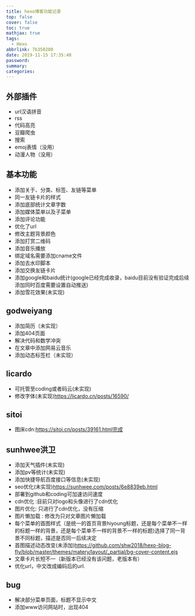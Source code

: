 ```yaml
---
title: hexo博客功能记录
top: false
cover: false
toc: true
mathjax: true
tags:
  - Hexo
abbrlink: 7b350200
date: 2019-11-15 17:35:48
password:
summary:
categories:
---
```


## 外部插件
* url汉语拼音
* rss
* 代码高亮
* 豆瓣爬虫
* 搜索
* emoj表情（没用）
* 动漫人物（没用）

## 基本功能
* 添加关于、分类、标签、友链等菜单
* 同一友链卡片的样式
* 添加底部统计文章字数
* 添加媒体菜单以及子菜单
* 添加评论功能
* 优化了url
* 修改主题背景颜色
* 添加打赏二维码
* 添加音乐播放
* 绑定域名需要添加cname文件
* 添加去水印脚本
* 添加交换友链卡片
* 添加google和baidu统计(google已经完成收录，baidu目前没有验证完成后续添加同时百度需要设置自动推送)
* 添加雪花效果(未实现)

## godweiyang
* 添加简历（未实现）
* 添加404页面
* 解决代码和数学冲突
* 在文章中添加网易云音乐
* 添加动态标签栏（未实现）

## licardo
* 可托管至coding或者码云(未实现)
* 修改字体(未实现)https://licardo.cn/posts/16590/

## sitoi
* 图床cdn:https://sitoi.cn/posts/39161.html完成

## sunhwee洪卫
* 添加天气插件(未实现)
* 添加pv等统计(未实现)
* 添加快捷导航百度接口等信息(未实现)
* seo优化(未实现)https://sunhwee.com/posts/6e8839eb.html
* 部署到github和coding可加速访问速度
* cdn优化 :目前只对logo和头像进行了cdn优化
* 图片优化: 只进行了cdn优化，没有压缩
* 图片懒加载 : 修改为只对文章图片懒加载
* 每个菜单的首图样式（是统一的首页背景hiyoung标题，还是每个菜单不一样的标题一样的背景，还是每个菜单不一样的背景不一样的标题)选择了同一背景不同标题，描述是否同一后续决定
* 首图描述动态改变(未添加)https://github.com/shw2018/hexo-blog-fly/blob/master/themes/matery/layout/_partial/bg-cover-content.ejs
* 文章卡片长短不一（新版本已经没有该问题，老版本有）
* 优化url，中文改成编码后的url.

## bug
* 解决部分菜单页面，标题不显示中文
* 添加www访问网站时，出现404
